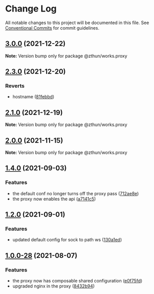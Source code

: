 # Change Log

All notable changes to this project will be documented in this file.
See [Conventional Commits](https://conventionalcommits.org) for commit guidelines.

## [3.0.0](https://github.com/zthun/works/compare/v2.4.1...v3.0.0) (2021-12-22)

**Note:** Version bump only for package @zthun/works.proxy





## [2.3.0](https://github.com/zthun/works/compare/v2.2.1...v2.3.0) (2021-12-20)


### Reverts

* hostname ([81febbd](https://github.com/zthun/works/commit/81febbd37fd8508673811cf70a1056646860330f))



## [2.1.0](https://github.com/zthun/works/compare/v2.0.0...v2.1.0) (2021-12-19)

**Note:** Version bump only for package @zthun/works.proxy





## [2.0.0](https://github.com/zthun/works/compare/v1.4.0...v2.0.0) (2021-11-15)

**Note:** Version bump only for package @zthun/works.proxy





## [1.4.0](https://github.com/zthun/works/compare/v1.3.0...v1.4.0) (2021-09-03)


### Features

* the default conf no longer turns off the proxy pass ([712ae8e](https://github.com/zthun/works/commit/712ae8ef9631a56932e666ba6168957973530df1))
* the proxy now enables the api ([a7141c5](https://github.com/zthun/works/commit/a7141c59f4be1934d830627e8e1c0e2e41c5c826))



## [1.2.0](https://github.com/zthun/works/compare/v1.1.0...v1.2.0) (2021-09-01)


### Features

* updated default config for sock to path ws ([130a1ed](https://github.com/zthun/works/commit/130a1ed17258de4708f58472de0270a35233ab99))



## [1.0.0-28](https://github.com/zthun/works/compare/v1.0.0-27...v1.0.0-28) (2021-08-07)


### Features

* the proxy now has composable shared configuration ([e0f75fd](https://github.com/zthun/works/commit/e0f75fd5192eb8dfe65f0e7e42d60aac6665aade))
* upgraded nginx in the proxy ([8432b94](https://github.com/zthun/works/commit/8432b9411417554604c4809fe90def309420b80a))

